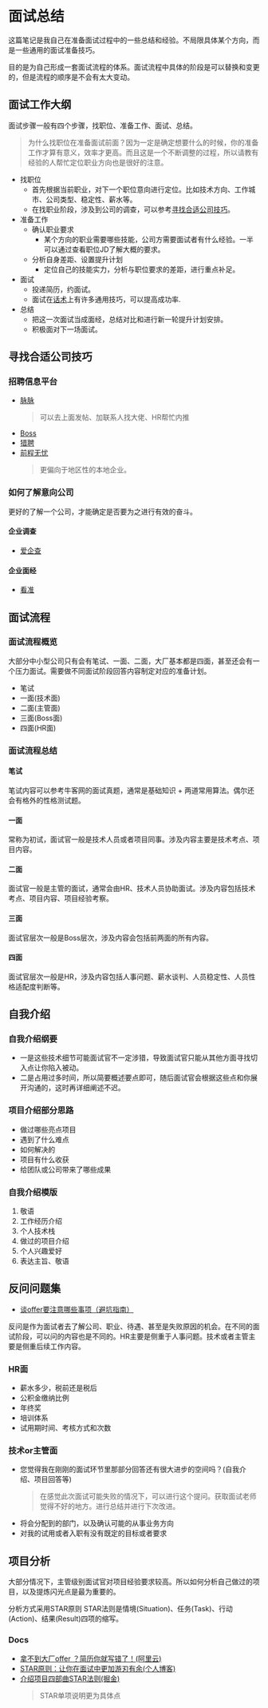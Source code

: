 # 面试总结
这篇笔记是我自己在准备面试过程中的一些总结和经验。不局限具体某个方向，而是一些通用的面试准备技巧。

目的是为自己形成一套面试流程的体系。面试流程中具体的阶段是可以替换和变更的，但是流程的顺序是不会有太大变动。

## 面试工作大纲
面试步骤一般有四个步骤，找职位、准备工作、面试、总结。
> 为什么找职位在准备面试前面？因为一定是确定想要什么的时候，你的准备工作才算有意义，效率才更高。而且这是一个不断调整的过程，所以请教有经验的人帮忙定位职业方向也是很好的注意。

- 找职位
  - 首先根据当前职业，对下一个职位意向进行定位。比如技术方向、工作城市、公司类型、稳定性、薪水等。
  - 在找职业阶段，涉及到公司的调查，可以参考[寻找合适公司技巧](./InterviewReviews#寻找合适公司技巧)。
- 准备工作
  - 确认职业要求
    - 某个方向的职业需要哪些技能，公司方需要面试者有什么经验。一半可以通过查看职位JD了解大概的要求。
  - 分析自身差距、设置提升计划
    - 定位自己的技能实力，分析与职位要求的差距，进行重点补足。
- 面试
  - 投递简历，约面试。
  - 面试在[话术](./InterviewReviews#面试话术)上有许多通用技巧，可以提高成功率.
- 总结
  - 把这一次面试当成面经，总结对比和进行新一轮提升计划安排。
  - 积极面对下一场面试。

## 寻找合适公司技巧
### 招聘信息平台
- [脉脉](https://maimai.cn/)
  > 可以去上面发帖、加联系人找大佬、HR帮忙内推
- [Boss](https://www.zhipin.com/hefei/?ka=header-home-logo)
- [猎聘](https://www.liepin.com/)
- [前程无忧](https://www.51job.com/)
  > 更偏向于地区性的本地企业。

### 如何了解意向公司
更好的了解一个公司，才能确定是否要为之进行有效的奋斗。

#### 企业调查
- [爱企查](https://aiqicha.baidu.com/)

#### 企业面经
- [看准](https://www.kanzhun.com/)

## 面试流程
### 面试流程概览
大部分中小型公司只有会有笔试、一面、二面，大厂基本都是四面，甚至还会有一个压力面试。需要做不同面试阶段回答内容制定对应的准备计划。 

- 笔试
- 一面(技术面)
- 二面(主管面)
- 三面(Boss面)
- 四面(HR面)

### 面试流程总结
#### 笔试
笔试内容可以参考牛客网的面试真题，通常是基础知识 + 两道常用算法。偶尔还会有格外的性格测试题。

#### 一面
常称为初试，面试官一般是技术人员或者项目同事。涉及内容主要是技术考点、项目内容。

#### 二面
面试官一般是主管的面试，通常会由HR、技术人员协助面试。涉及内容包括技术考点、项目内容、项目经验考察。

#### 三面
面试官层次一般是Boss层次，涉及内容会包括前两面的所有内容。

#### 四面
面试官层次一般是HR，涉及内容包括人事问题、薪水谈判、人员稳定性、人员性格适配度判断等。

## 自我介绍
### 自我介绍纲要
- 一是这些技术细节可能面试官不一定涉猎，导致面试官只能从其他方面寻找切入点让你陷入被动。
- 二是占用过多时间，所以简要概述要点即可，随后面试官会根据这些点和你展开沟通的，这时再详细阐述不迟。

### 项目介绍部分思路
- 做过哪些亮点项目
- 遇到了什么难点
- 如何解决的
- 项目有什么收获
- 给团队或公司带来了哪些成果

### 自我介绍模版
1. 敬语
2. 工作经历介绍
3. 个人技术栈
4. 做过的项目介绍
5. 个人兴趣爱好
6. 表达主旨、敬语

## 反问问题集
- [谈offer要注意哪些事项（避坑指南）](https://fe.ecool.fun/article-detail/I46LJG)

反问是作为面试者去了解公司、职业、待遇、甚至是失败原因的机会。在不同的面试阶段，可以问的内容也是不同的。HR主要是侧重于人事问题。技术或者主管主要是侧重后续工作内容。

### HR面
- 薪水多少，税前还是税后
- 公积金缴纳比例
- 年终奖
- 培训体系
- 试用期时间、考核方式和次数

### 技术or主管面
- 您觉得我在刚刚的面试环节里那部分回答还有很大进步的空间吗？(自我介绍、项目回答等)
  > 在感觉此次面试可能失败的情况下，可以进行这个提问。获取面试老师觉得不好的地方。进行总结并进行下次改进。
- 将会分配到的部门，以及确认可能的从事业务方向
- 对我的试用或者入职有没有既定的目标或者要求

## 项目分析
大部分情况下，主管级别面试官对项目经验要求较高。所以如何分析自己做过的项目，以及提炼闪光点是最为重要的。

分析方式采用STAR原则
STAR法则是情境(Situation)、任务(Task)、行动(Action)、结果(Result)四项的缩写。

### Docs
- [拿不到大厂offer ？简历你就写错了！(阿里云)](https://developer.aliyun.com/article/759897)
- [STAR原则：让你在面试中更加游刃有余(个人博客)](https://viprs.github.io/gitbook_crack_interview/%E9%9D%A2%E8%AF%95%E6%96%B9%E6%B3%95/STAR%E5%8E%9F%E5%88%99.html)
- [介绍项目四部曲STAR法则(掘金)](https://juejin.cn/post/7103907929270517773)
  > STAR单项说明更为具体点